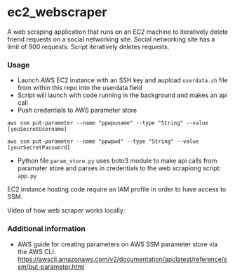 # ec2_webscraper
A web scraping application that runs on an EC2 machine to iteratively delete friend requests on a social networking site.
Social networking site has a limit of 900 requests. Script iteratively deletes requests. 


### Usage

* Launch AWS EC2 instance with an SSH key and aupload `userdata.sh` file from within this repo into the userdata field
* Script will launch with code running in the background and makes an api call
* Push credentials to AWS parameter store

`aws ssm put-parameter --name "ppwpuname" --type "String" --value [youSecretUsername]`

`aws ssm put-parameter --name "ppwpwd" --type "String" --value [yourSecretPassword]`

* Python file `param_store.py` uses boto3 module to make api calls from paramater store and parses in credentials to the web scrapiong script: `app.py`

EC2 instance hosting code require an IAM profile in order to have access to SSM.

Video of how web scraper works locally:

### Additional information 

* AWS guide for creating parameters on AWS SSM parameter store via the AWS CLI: https://awscli.amazonaws.com/v2/documentation/api/latest/reference/ssm/put-parameter.html


